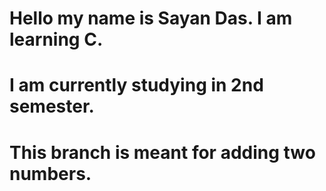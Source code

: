 # Hello my name is Sayan Das. I am learning C.
# I am currently studying in 2nd semester.
# This branch is meant for adding two numbers.